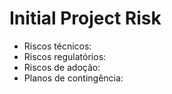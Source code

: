 # Initial Project Risk

- Riscos técnicos:
- Riscos regulatórios:
- Riscos de adoção:
- Planos de contingência: